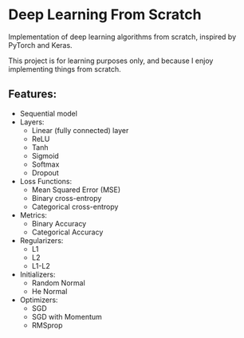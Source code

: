 # Deep Learning From Scratch
Implementation of deep learning algorithms from scratch, inspired by PyTorch and Keras.

This project is for learning purposes only, and because I enjoy implementing things from scratch.

## Features:
- Sequential model
- Layers:
  - Linear (fully connected) layer
  - ReLU
  - Tanh
  - Sigmoid
  - Softmax
  - Dropout
- Loss Functions:
  - Mean Squared Error (MSE)
  - Binary cross-entropy
  - Categorical cross-entropy
- Metrics:
  - Binary Accuracy
  - Categorical Accuracy
- Regularizers:
  - L1
  - L2
  - L1-L2
- Initializers:
  - Random Normal
  - He Normal
- Optimizers:
  - SGD
  - SGD with Momentum
  - RMSprop